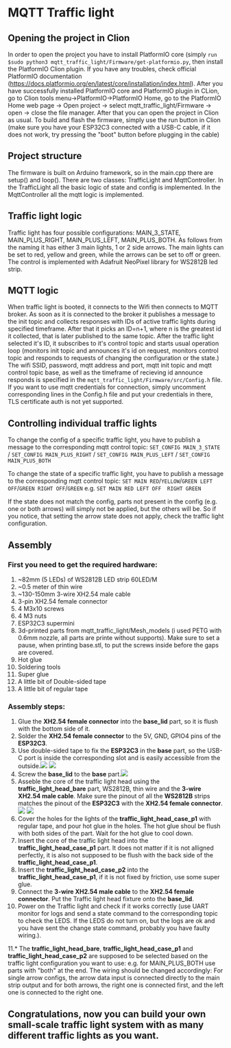 ﻿# MQTT Traffic light

## Opening the project in Clion

In order to open the project you have to install PlatformIO core (simply `run $sudo python3 mqtt_traffic_light/Firmware/get-platformio.py`, then install the PlatformIO Clion plugin. If you have any troubles, check official PlatformIO documentation (https://docs.platformio.org/en/latest/core/installation/index.html).
After you have successfully installed PlatformIO core and PlatformIO plugin in CLion, go to Clion tools menu->PlatformIO->PlatformIO Home, go to the PlatformIO Home web page -> Open project -> select mqtt_traffic_light/Firmware -> open -> close the file manager. After that you can open the project in Clion as usual. To build and flash the firmware, simply use the run button in Clion (make sure you have your ESP32C3 connected with a USB-C cable, if it does not work, try pressing the "boot" button before plugging in the cable)

## Project structure

The firmware is built on Arduino framework, so in the main.cpp there are setup() and loop(). There are two classes: TrafficLight and MqttController. In the TrafficLight all the basic logic of state and config is implemented. In the MqttController all the mqtt logic is implemented. 

## Traffic light logic
Traffic light has four possible configurations: MAIN_3_STATE, MAIN_PLUS_RIGHT, MAIN_PLUS_LEFT, MAIN_PLUS_BOTH. As follows from the naming it has either 3 main lights, 1 or 2 side arrows. The main lights can be set to red, yellow and green, while the arrows can be set to off or green. The control is implemented with Adafruit NeoPixel library for WS2812B led strip.

## MQTT logic 
When traffic light is booted, it connects to the Wifi then connects to MQTT broker. As soon as it is connected to the broker it publishes a message to the init topic and collects responses with IDs of active traffic lights during specified timeframe. After that it picks an ID=n+1, where n is the greatest id it collected, that is later published to the same topic. After the traffic light selected it's ID, it subscribes to it's control topic and starts usual operation loop (monitors init topic and announces it's id on request, monitors control topic and responds to requests of changing the configuration or the state.) 
The wifi SSID, password, mqtt address and port, mqtt init topic and mqtt control topic base, as well as the timeframe of recieving id announce responds is specified in the `mqtt_traffic_light/Firmware/src/Config.h` file. 
If you want to use mqtt credentials for connection, simply uncomment corresponding lines in the Config.h file and put your credentials in there, TLS certificate auth is not yet supported.

## Controlling individual traffic lights
To change the config of a specific traffic light, you have to publish a message to the corresponding mqtt control topic:
`SET_CONFIG MAIN_3_STATE` / `SET_CONFIG MAIN_PLUS_RIGHT` /  `SET_CONFIG MAIN_PLUS_LEFT` / `SET_CONFIG MAIN_PLUS_BOTH`

To change the state of a specific traffic light, you have to publish a message to the corresponding mqtt control topic: 
`SET MAIN RED`/`YELLOW`/`GREEN LEFT OFF`/`GREEN RIGHT OFF`/`GREEN`
e.g. `SET MAIN RED LEFT OFF  RIGHT GREEN`

If the state does not match the config, parts not present in the config (e.g. one or both arrows) will simply not be applied, but the others will be. So if you notice, that setting the arrow state does not apply, check the traffic light configuration.

## Assembly
### First you need to get the required hardware:


1. ~82mm (5 LEDs) of WS2812B LED strip 60LED/M
2. ~0.5 meter of thin wire
3. ~130-150mm 3-wire XH2.54 male cable
4. 3-pin XH2.54 female connector
5. 4 M3x10 screws
6. 4 M3 nuts
7. ESP32C3 supermini 
8. 3d-printed parts from mqtt_traffic_light/Mesh_models (i used PETG with 0.6mm nozzle, all parts are printe without supports). Make sure to set a pause, when printing base.stl, to put the screws inside before the gaps are covered. 
9. Hot glue 
10.  Soldering tools
11. Super glue 
12. A little bit of Double-sided tape
13. A little bit of regular tape

### Assembly steps:
1. Glue the **XH2.54 female connector** into the **base_lid** part, so it is flush with the bottom side of it. 
2. Solder the  **XH2.54 female connector** to the 5V, GND, GPIO4 pins of the **ESP32C3**. 
3. Use double-sided tape to fix the **ESP32C3** in the **base** part, so the USB-C port is inside the corresponding slot and is easily accessible from the outside.![](./pictures/20241231_001018.jpg)
![](./pictures/20241231_001011.jpg)
4. Screw the **base_lid** to the **base** part.![](./pictures/20241231_001154.jpg)
5. Asseble the core of the traffic light head using the **traffic_light_head_bare** part, WS2812B, thin wire and the **3-wire XH2.54 male cable**. Make sure the pinout of all the **WS2812B** strips matches the pinout of the **ESP32C3** with the **XH2.54 female connector**.![](./pictures/20241230_234632.jpg)
![](./pictures/20241230_234638.jpg)
6. Cover the holes for the lights of the **traffic_light_head_case_p1** with regular tape, and pour hot glue in the holes. The hot glue shoul be flush with both sides of the part. Wait for the hot glue to cool down.
7. Insert the core of the traffic light head into the **traffic_light_head_case_p1** part. It does not matter if it is not alligned perfectly, it is also not supposed to be flush with the back side of the **traffic_light_head_case_p1**.
8. Insert the **traffic_light_head_case_p2** into the **traffic_light_head_case_p1**, if it is not fixed by friction, use some super glue. 
9. Connect the **3-wire XH2.54 male cable** to the **XH2.54 female connector**. Put the Traffic light head fixture onto the **base_lid**. 
10.  Power on the Traffic light and check if it works correctly (use UART monitor for logs and send a state command to the corresponding topic to check the LEDS. If the LEDS do not turn on, but the logs are ok and you have sent the change state command, probably you have faulty wiring.).

11.* The **traffic_light_head_bare**, **traffic_light_head_case_p1** and **traffic_light_head_case_p2** are supposed to be selected based on the traffic light configuration you want to use: e.g. for MAIN_PLUS_BOTH use parts with "both" at the end. The wiring should be changed accordingly: For single arrow configs, the arrow data input is connected directly to the main strip output and for both arrows, the right one is connected first, and the left one is connected to the right one.

## Congratulations, now you can build your own small-scale traffic light system with as many different traffic lights as you want.
